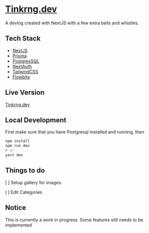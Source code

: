 # [Tinkrng.dev](https://tinkrng.dev)

A devlog created with NextJS with a few extra bells and whistles.

## Tech Stack

- [NextJS](https://nextjs.org/)
- [Prisma](https://www.prisma.io/)
- [PostgresSQL](https://www.postgresql.org/)
- [NextAuth](https://next-auth.js.org/)
- [TailwindCSS](https://tailwindcss.com/)
- [Flowbite](https://flowbite.com/)

## Live Version

[Tinkrng.dev](https://tinkrng.dev)

## Local Development

First make sure that you have Postgresql installed and running, then

```bash
npm install
npm run dev
# or
yarn dev
```

## Things to do

[ ] Setup gallery for images.

[ ] Edit Categories

## Notice

This is currently a work in progress. Some features still needs to be implemented
